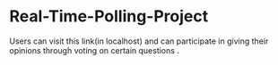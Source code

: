 # Real-Time-Polling-Project
Users can visit this link(in localhost) and can participate in giving their opinions through voting on certain questions .
